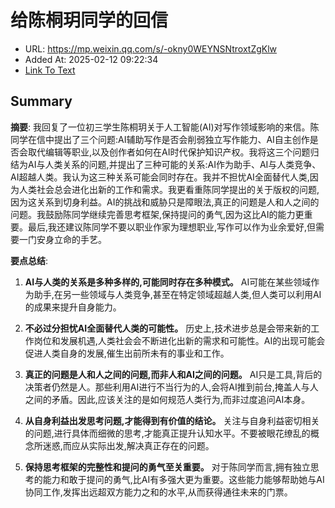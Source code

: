 # 给陈桐玥同学的回信
- URL: https://mp.weixin.qq.com/s/-okny0WEYNSNtroxtZgKlw
- Added At: 2025-02-12 09:22:34
- [Link To Text](2025-02-12-给陈桐玥同学的回信_raw.md)

## Summary
**摘要**:
我回复了一位初三学生陈桐玥关于人工智能(AI)对写作领域影响的来信。陈同学在信中提出了三个问题:AI辅助写作是否会削弱独立写作能力、AI自主创作是否会取代编辑等职业,以及创作者如何在AI时代保护知识产权。我将这三个问题归结为AI与人类关系的问题,并提出了三种可能的关系:AI作为助手、AI与人类竞争、AI超越人类。我认为这三种关系可能会同时存在。我并不担忧AI全面替代人类,因为人类社会总会进化出新的工作和需求。我更看重陈同学提出的关于版权的问题,因为这关系到切身利益。AI的挑战和威胁只是障眼法,真正的问题是人和人之间的问题。我鼓励陈同学继续完善思考框架,保持提问的勇气,因为这比AI的能力更重要。最后,我还建议陈同学不要以职业作家为理想职业,写作可以作为业余爱好,但需要一门安身立命的手艺。

**要点总结**:

1.  **AI与人类的关系是多种多样的,可能同时存在多种模式。** AI可能在某些领域作为助手,在另一些领域与人类竞争,甚至在特定领域超越人类,但人类可以利用AI的成果来提升自身能力。

2.  **不必过分担忧AI全面替代人类的可能性。** 历史上,技术进步总是会带来新的工作岗位和发展机遇,人类社会会不断进化出新的需求和可能性。AI的出现可能会促进人类自身的发展,催生出前所未有的事业和工作。

3.  **真正的问题是人和人之间的问题,而非人和AI之间的问题。** AI只是工具,背后的决策者仍然是人。那些利用AI进行不当行为的人,会将AI推到前台,掩盖人与人之间的矛盾。因此,应该关注的是如何规范人类行为,而非过度追问AI本身。

4.  **从自身利益出发思考问题,才能得到有价值的结论。** 关注与自身利益密切相关的问题,进行具体而细微的思考,才能真正提升认知水平。不要被眼花缭乱的概念所迷惑,而应从实际出发,解决真正存在的问题。

5.  **保持思考框架的完整性和提问的勇气至关重要。** 对于陈同学而言,拥有独立思考的能力和敢于提问的勇气,比AI有多强大更为重要。这些能力能够帮助她与AI协同工作,发挥出远超双方能力之和的水平,从而获得通往未来的门票。
